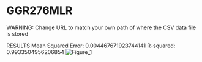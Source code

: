 # GGR276MLR
WARNING: Change URL to match your own path of where the CSV data file is stored 

RESULTS 
Mean Squared Error: 0.004467671923744141
R-squared: 0.9933504956206854
![Figure_1](https://user-images.githubusercontent.com/57189027/226735455-b99f5a78-2288-477b-b896-33e6e2f62ab4.png)
